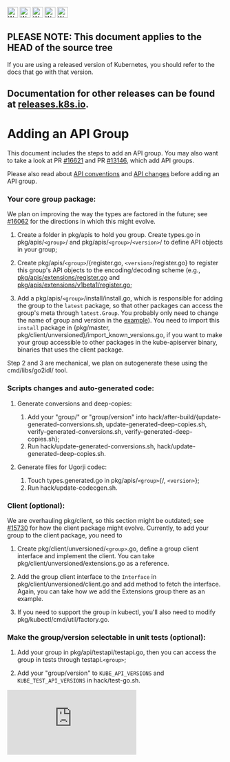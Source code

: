 <!-- BEGIN MUNGE: UNVERSIONED_WARNING -->

<!-- BEGIN STRIP_FOR_RELEASE -->

<img src="http://kubernetes.io/img/warning.png" alt="WARNING"
     width="25" height="25">
<img src="http://kubernetes.io/img/warning.png" alt="WARNING"
     width="25" height="25">
<img src="http://kubernetes.io/img/warning.png" alt="WARNING"
     width="25" height="25">
<img src="http://kubernetes.io/img/warning.png" alt="WARNING"
     width="25" height="25">
<img src="http://kubernetes.io/img/warning.png" alt="WARNING"
     width="25" height="25">

<h2>PLEASE NOTE: This document applies to the HEAD of the source tree</h2>

If you are using a released version of Kubernetes, you should
refer to the docs that go with that version.

Documentation for other releases can be found at
[releases.k8s.io](http://releases.k8s.io).
</strong>
--

<!-- END STRIP_FOR_RELEASE -->

<!-- END MUNGE: UNVERSIONED_WARNING -->

Adding an API Group
===============

This document includes the steps to add an API group. You may also want to take a look at PR [#16621](https://github.com/kubernetes/kubernetes/pull/16621) and PR [#13146](https://github.com/kubernetes/kubernetes/pull/13146), which add API groups.

Please also read about [API conventions](api-conventions.md) and [API changes](api_changes.md) before adding an API group.

### Your core group package:

We plan on improving the way the types are factored in the future; see [#16062](https://github.com/kubernetes/kubernetes/pull/16062) for the directions in which this might evolve.

1. Create a folder in pkg/apis to hold you group. Create types.go in pkg/apis/`<group>`/ and pkg/apis/`<group>`/`<version>`/ to define API objects in your group;

2. Create pkg/apis/`<group>`/{register.go, `<version>`/register.go} to register this group's API objects to the encoding/decoding scheme (e.g., [pkg/apis/extensions/register.go](../../pkg/apis/extensions/register.go) and [pkg/apis/extensions/v1beta1/register.go](../../pkg/apis/extensions/v1beta1/register.go);

3. Add a pkg/apis/`<group>`/install/install.go, which is responsible for adding the group to the `latest` package, so that other packages can access the group's meta through `latest.Group`. You probably only need to change the name of group and version in the [example](../../pkg/apis/extensions/install/install.go)). You need to import this `install` package in {pkg/master, pkg/client/unversioned}/import_known_versions.go, if you want to make your group accessible to other packages in the kube-apiserver binary, binaries that uses the client package.

Step 2 and 3 are mechanical, we plan on autogenerate these using the cmd/libs/go2idl/ tool.

### Scripts changes and auto-generated code:

1. Generate conversions and deep-copies:

    1. Add your "group/" or "group/version" into hack/after-build/{update-generated-conversions.sh, update-generated-deep-copies.sh, verify-generated-conversions.sh, verify-generated-deep-copies.sh};
    2. Run hack/update-generated-conversions.sh, hack/update-generated-deep-copies.sh.

2. Generate files for Ugorji codec:

    1. Touch types.generated.go in pkg/apis/`<group>`{/, `<version>`};
    2. Run hack/update-codecgen.sh.

### Client (optional):

We are overhauling pkg/client, so this section might be outdated; see [#15730](https://github.com/kubernetes/kubernetes/pull/15730) for how the client package might evolve. Currently, to add your group to the client package, you need to

1. Create pkg/client/unversioned/`<group>`.go, define a group client interface and implement the client. You can take pkg/client/unversioned/extensions.go as a reference.

2. Add the group client interface to the `Interface` in pkg/client/unversioned/client.go and add method to fetch the interface. Again, you can take how we add the Extensions group there as an example.

3. If you need to support the group in kubectl, you'll also need to modify pkg/kubectl/cmd/util/factory.go.

### Make the group/version selectable in unit tests (optional):

1. Add your group in pkg/api/testapi/testapi.go, then you can access the group in tests through testapi.`<group>`;

2. Add your "group/version" to `KUBE_API_VERSIONS` and `KUBE_TEST_API_VERSIONS` in hack/test-go.sh.




<!-- BEGIN MUNGE: GENERATED_ANALYTICS -->
[![Analytics](https://kubernetes-site.appspot.com/UA-36037335-10/GitHub/docs/devel/adding-an-APIGroup.md?pixel)]()
<!-- END MUNGE: GENERATED_ANALYTICS -->
